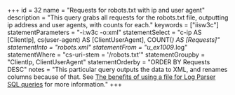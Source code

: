 +++
id = 32
name = "Requests for robots.txt with ip and user agent"
description = "This query grabs all requests for the robots.txt file, outputting ip address and user agents, with counts for each."
keywords = ["iisw3c"]
statementParameters = "-i:w3c -o:xml"
statementSelect = "c-ip AS [ClientIp], cs(user-agent) AS [ClientUserAgent], COUNT(*) AS [Requests]"
statementInto = "robots.xml"
statementFrom = "u_ex1009*.log"
statementWhere = "cs-uri-stem = '/robots.txt'"
statementGroupby = "ClientIp, ClientUserAgent"
statementOrderby = "ORDER BY Requests DESC"
notes = "This particular query outputs the data to XML, and renames columns because of that. See <a href="http://strivinglife.com/words/post/The-benefits-of-using-a-file-for-Log-Parser-SQL-queries.aspx" rel="external">The benefits of using a file for Log Parser SQL queries</a> for more information."
+++

